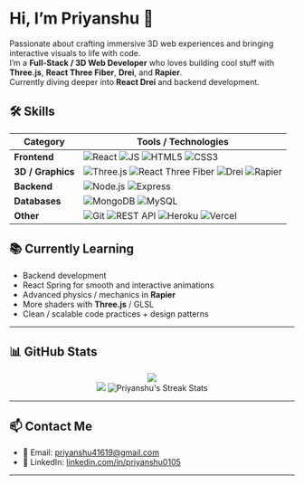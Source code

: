 # Hi, I’m Priyanshu 👋

Passionate about crafting immersive 3D web experiences and bringing interactive visuals to life with code.  
I’m a **Full‑Stack / 3D Web Developer** who loves building cool stuff with **Three.js**, **React Three Fiber**, **Drei**, and **Rapier**.  
Currently diving deeper into **React Drei** and backend development.



## 🛠️ Skills

| Category         | Tools / Technologies                                                                                          |
|------------------|--------------------------------------------------------------------------------------------------------------|
| **Frontend**     | ![React](https://img.shields.io/badge/React-61DAFB?style=for-the-badge&logo=react&logoColor=black) ![JS](https://img.shields.io/badge/JavaScript-F7DF1E?style=for-the-badge&logo=javascript&logoColor=black) ![HTML5](https://img.shields.io/badge/HTML5-E34F26?style=for-the-badge&logo=html5&logoColor=white) ![CSS3](https://img.shields.io/badge/CSS3-1572B6?style=for-the-badge&logo=css3&logoColor=white) |
| **3D / Graphics**| ![Three.js](https://img.shields.io/badge/Three.js-000000?style=for-the-badge&logo=three.js&logoColor=white) ![React Three Fiber](https://img.shields.io/badge/React_Three_Fiber-61DAFB?style=for-the-badge&logo=react&logoColor=black) ![Drei](https://img.shields.io/badge/Drei-000000?style=for-the-badge) ![Rapier](https://img.shields.io/badge/Rapier-000000?style=for-the-badge) |
| **Backend**      | ![Node.js](https://img.shields.io/badge/Node.js-339933?style=for-the-badge&logo=node.js&logoColor=white) ![Express](https://img.shields.io/badge/Express.js-000000?style=for-the-badge&logo=express&logoColor=white) |
| **Databases**    | ![MongoDB](https://img.shields.io/badge/MongoDB-47A248?style=for-the-badge&logo=mongodb&logoColor=white) ![MySQL](https://img.shields.io/badge/MySQL-4479A1?style=for-the-badge&logo=mysql&logoColor=white) |
| **Other**        | ![Git](https://img.shields.io/badge/Git-F05032?style=for-the-badge&logo=git&logoColor=white) ![REST API](https://img.shields.io/badge/REST_API-000000?style=for-the-badge) ![Heroku](https://img.shields.io/badge/Heroku-430098?style=for-the-badge&logo=heroku&logoColor=white) ![Vercel](https://img.shields.io/badge/Vercel-000000?style=for-the-badge&logo=vercel&logoColor=white) |


## 📚 Currently Learning

- Backend development   
- React Spring for smooth and interactive animations  
- Advanced physics / mechanics in **Rapier**  
- More shaders with **Three.js** / GLSL  
- Clean / scalable code practices + design patterns  

---

## 📊 GitHub Stats

<p align="center">
  <img src="https://github-readme-stats.vercel.app/api?username=priyanshu0105&show_icons=true&theme=radical&layout=compact&card_width=980" />
  <br />
  <img src="https://github-readme-stats.vercel.app/api/top-langs/?username=priyanshu0105&layout=compact&theme=radical&card_width=980" />
  <img src="https://github-readme-streak-stats.herokuapp.com/?user=Priyanshu0105&theme=radical&card_width=980" alt="Priyanshu's Streak Stats" />


</p>

---

## 📫 Contact Me

- 📧 Email: [priyanshu41619@gmail.com](mailto:priyanshu41619@gmail.com)  
- 🔗 LinkedIn: [linkedin.com/in/priyanshu0105](https://www.linkedin.com/in/priyanshu-90694a293/)  

---
